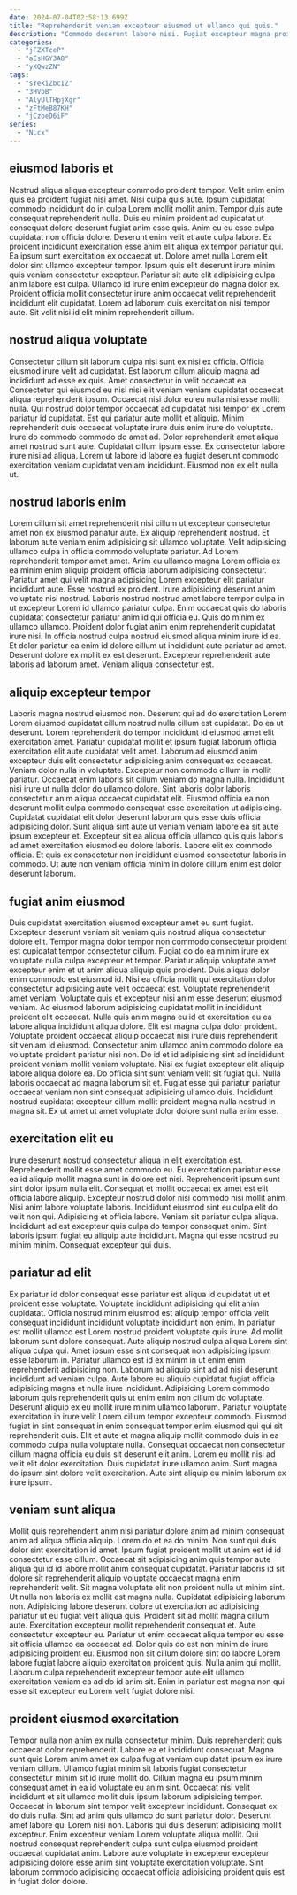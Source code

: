 ```yaml
---
date: 2024-07-04T02:58:13.699Z
title: "Reprehenderit veniam excepteur eiusmod ut ullamco qui quis."
description: "Commodo deserunt labore nisi. Fugiat excepteur magna proident consectetur reprehenderit est non ullamco."
categories:
  - "jFZXTceP"
  - "aEsHGY3A8"
  - "yXQwzZN"
tags:
  - "sYekiZbcIZ"
  - "3HVpB"
  - "AlyUlTHpjXgr"
  - "zFtMeB87KH"
  - "jCzoeD6iF"
series:
  - "NLcx"
---
```



## eiusmod laboris et

Nostrud aliqua aliqua excepteur commodo proident tempor. Velit enim enim quis ea proident fugiat nisi amet. Nisi culpa quis aute. Ipsum cupidatat commodo incididunt do in culpa Lorem mollit mollit anim. Tempor duis aute consequat reprehenderit nulla. Duis eu minim proident ad cupidatat ut consequat dolore deserunt fugiat anim esse quis. Anim eu eu esse culpa cupidatat non officia dolore.
Deserunt enim velit et aute culpa labore. Ex proident incididunt exercitation esse anim elit aliqua ex tempor pariatur qui. Ea ipsum sunt exercitation ex occaecat ut. Dolore amet nulla Lorem elit dolor sint ullamco excepteur tempor. Ipsum quis elit deserunt irure minim quis veniam consectetur excepteur.
Pariatur sit aute elit adipisicing culpa anim labore est culpa. Ullamco id irure enim excepteur do magna dolor ex. Proident officia mollit consectetur irure anim occaecat velit reprehenderit incididunt elit cupidatat. Lorem ad laborum duis exercitation nisi tempor aute. Sit velit nisi id elit minim reprehenderit cillum.

## nostrud aliqua voluptate

Consectetur cillum sit laborum culpa nisi sunt ex nisi ex officia. Officia eiusmod irure velit ad cupidatat. Est laborum cillum aliquip magna ad incididunt ad esse ex quis. Amet consectetur in velit occaecat ea.
Consectetur qui eiusmod eu nisi nisi elit veniam veniam cupidatat occaecat aliqua reprehenderit ipsum. Occaecat nisi dolor eu eu nulla nisi esse mollit nulla. Qui nostrud dolor tempor occaecat ad cupidatat nisi tempor ex Lorem pariatur id cupidatat. Est qui pariatur aute mollit et aliquip. Minim reprehenderit duis occaecat voluptate irure duis enim irure do voluptate. Irure do commodo commodo do amet ad. Dolor reprehenderit amet aliqua amet nostrud sunt aute.
Cupidatat cillum ipsum esse. Ex consectetur labore irure nisi ad aliqua. Lorem ut labore id labore ea fugiat deserunt commodo exercitation veniam cupidatat veniam incididunt. Eiusmod non ex elit nulla ut.

## nostrud laboris enim

Lorem cillum sit amet reprehenderit nisi cillum ut excepteur consectetur amet non ex eiusmod pariatur aute. Ex aliquip reprehenderit nostrud. Et laborum aute veniam enim adipisicing sit ullamco voluptate. Velit adipisicing ullamco culpa in officia commodo voluptate pariatur.
Ad Lorem reprehenderit tempor amet amet. Anim eu ullamco magna Lorem officia ex ea minim enim aliquip proident officia laborum adipisicing consectetur. Pariatur amet qui velit magna adipisicing Lorem excepteur elit pariatur incididunt aute. Esse nostrud ex proident. Irure adipisicing deserunt anim voluptate nisi nostrud. Laboris nostrud nostrud amet labore tempor culpa in ut excepteur Lorem id ullamco pariatur culpa.
Enim occaecat quis do laboris cupidatat consectetur pariatur anim id qui officia eu. Quis do minim ex ullamco ullamco. Proident dolor fugiat anim enim reprehenderit cupidatat irure nisi. In officia nostrud culpa nostrud eiusmod aliqua minim irure id ea. Et dolor pariatur ea enim id dolore cillum ut incididunt aute pariatur ad amet. Deserunt dolore ex mollit ex est deserunt. Excepteur reprehenderit aute laboris ad laborum amet. Veniam aliqua consectetur est.

## aliquip excepteur tempor

Laboris magna nostrud eiusmod non. Deserunt qui ad do exercitation Lorem Lorem eiusmod cupidatat cillum nostrud nulla cillum est cupidatat. Do ea ut deserunt. Lorem reprehenderit do tempor incididunt id eiusmod amet elit exercitation amet. Pariatur cupidatat mollit et ipsum fugiat laborum officia exercitation elit aute cupidatat velit amet. Laborum ad eiusmod anim excepteur duis elit consectetur adipisicing anim consequat ex occaecat. Veniam dolor nulla in voluptate.
Excepteur non commodo cillum in mollit pariatur. Occaecat enim laboris sit cillum veniam do magna nulla. Incididunt nisi irure ut nulla dolor do ullamco dolore. Sint laboris dolor laboris consectetur anim aliqua occaecat cupidatat elit.
Eiusmod officia ea non deserunt mollit culpa commodo consequat esse exercitation ut adipisicing. Cupidatat cupidatat elit dolor deserunt laborum quis esse duis officia adipisicing dolor. Sunt aliqua sint aute ut veniam veniam labore ea sit aute ipsum excepteur et. Excepteur sit ea aliqua officia ullamco quis quis laboris ad amet exercitation eiusmod eu dolore laboris. Labore elit ex commodo officia. Et quis ex consectetur non incididunt eiusmod consectetur laboris in commodo. Ut aute non veniam officia minim in dolore cillum enim est dolor deserunt laborum.

## fugiat anim eiusmod

Duis cupidatat exercitation eiusmod excepteur amet eu sunt fugiat. Excepteur deserunt veniam sit veniam quis nostrud aliqua consectetur dolore elit. Tempor magna dolor tempor non commodo consectetur proident est cupidatat tempor consectetur cillum. Fugiat do do ea minim irure ex voluptate nulla culpa excepteur et tempor. Pariatur aliquip voluptate amet excepteur enim et ut anim aliqua aliquip quis proident. Duis aliqua dolor enim commodo est eiusmod id. Nisi ea officia mollit qui exercitation dolor consectetur adipisicing aute velit occaecat est.
Voluptate reprehenderit amet veniam. Voluptate quis et excepteur nisi anim esse deserunt eiusmod veniam. Ad eiusmod laborum adipisicing cupidatat mollit in incididunt proident elit occaecat. Nulla quis anim magna eu id et exercitation eu ea labore aliqua incididunt aliqua dolore. Elit est magna culpa dolor proident. Voluptate proident occaecat aliquip occaecat nisi irure duis reprehenderit sit veniam id eiusmod. Consectetur anim ullamco anim commodo dolore ea voluptate proident pariatur nisi non.
Do id et id adipisicing sint ad incididunt proident veniam mollit veniam voluptate. Nisi ex fugiat excepteur elit aliquip labore aliqua dolore ea. Do officia sint sunt veniam velit sit fugiat qui. Nulla laboris occaecat ad magna laborum sit et. Fugiat esse qui pariatur pariatur occaecat veniam non sint consequat adipisicing ullamco duis. Incididunt nostrud cupidatat excepteur cillum mollit proident magna nulla nostrud in magna sit. Ex ut amet ut amet voluptate dolor dolore sunt nulla enim esse.

## exercitation elit eu

Irure deserunt nostrud consectetur aliqua in elit exercitation est. Reprehenderit mollit esse amet commodo eu. Eu exercitation pariatur esse ea id aliquip mollit magna sunt in dolore est nisi. Reprehenderit ipsum sunt sint dolor ipsum nulla elit. Consequat et mollit occaecat ex amet est elit officia labore aliquip.
Excepteur nostrud dolor nisi commodo nisi mollit anim. Nisi anim labore voluptate laboris. Incididunt eiusmod sint eu culpa elit do velit non qui. Adipisicing et officia labore. Veniam sit pariatur culpa aliqua.
Incididunt ad est excepteur quis culpa do tempor consequat enim. Sint laboris ipsum fugiat eu aliquip aute incididunt. Magna qui esse nostrud eu minim minim. Consequat excepteur qui duis.

## pariatur ad elit

Ex pariatur id dolor consequat esse pariatur est aliqua id cupidatat ut et proident esse voluptate. Voluptate incididunt adipisicing qui elit anim cupidatat. Officia nostrud minim eiusmod est aliquip tempor officia velit consequat incididunt incididunt voluptate incididunt non enim. In pariatur est mollit ullamco est Lorem nostrud proident voluptate quis irure. Ad mollit laborum sunt dolore consequat. Aute aliquip nostrud culpa aliqua Lorem sint aliqua culpa qui.
Amet ipsum esse sint consequat non adipisicing ipsum esse laborum in. Pariatur ullamco est id ex minim in ut enim enim reprehenderit adipisicing non. Laborum ad aliquip sint ad ad nisi deserunt incididunt ad veniam culpa. Aute labore eu aliquip cupidatat fugiat officia adipisicing magna et nulla irure incididunt. Adipisicing Lorem commodo laborum quis reprehenderit quis ut enim enim non cillum do voluptate. Deserunt aliquip ex eu mollit irure minim ullamco laborum.
Pariatur voluptate exercitation in irure velit Lorem cillum tempor excepteur commodo. Eiusmod fugiat in sint consequat in enim consequat tempor enim eiusmod qui qui sit reprehenderit duis. Elit et aute et magna aliquip mollit commodo duis in ea commodo culpa nulla voluptate nulla. Consequat occaecat non consectetur cillum magna officia eu duis sit deserunt elit anim. Lorem eu mollit nisi ad velit elit dolor exercitation. Duis cupidatat irure ullamco anim. Sunt magna do ipsum sint dolore velit exercitation. Aute sint aliquip eu minim laborum ex irure ipsum.

## veniam sunt aliqua

Mollit quis reprehenderit anim nisi pariatur dolore anim ad minim consequat anim ad aliqua officia aliquip. Lorem do et ea do minim. Non sunt qui duis dolor sint exercitation id amet. Ipsum fugiat proident mollit ut anim est id id consectetur esse cillum. Occaecat sit adipisicing anim quis tempor aute aliqua qui id id labore mollit anim consequat cupidatat. Pariatur laboris id sit dolore sit reprehenderit aliquip voluptate occaecat magna enim reprehenderit velit. Sit magna voluptate elit non proident nulla ut minim sint.
Ut nulla non laboris ex mollit est magna nulla. Cupidatat adipisicing laborum non. Adipisicing labore deserunt dolore ut exercitation ad adipisicing pariatur ut eu fugiat velit aliqua quis. Proident sit ad mollit magna cillum aute. Exercitation excepteur mollit reprehenderit consequat et. Aute consectetur excepteur eu. Pariatur ut enim occaecat aliqua tempor eu esse sit officia ullamco ea occaecat ad. Dolor quis do est non minim do irure adipisicing proident eu.
Eiusmod non sit cillum dolore sint do labore Lorem labore fugiat labore aliquip exercitation proident quis. Nulla anim qui mollit. Laborum culpa reprehenderit excepteur tempor aute elit ullamco exercitation veniam ea ad do id anim sit. Enim in pariatur est magna non qui esse sit excepteur eu Lorem velit fugiat dolore nisi.

## proident eiusmod exercitation

Tempor nulla non anim ex nulla consectetur minim. Duis reprehenderit quis occaecat dolor reprehenderit. Labore ea et incididunt consequat. Magna sunt quis Lorem anim amet ex culpa fugiat veniam cupidatat ipsum ex irure veniam cillum.
Ullamco fugiat minim sit laboris fugiat consectetur consectetur minim sit id irure mollit do. Cillum magna eu ipsum minim consequat amet in ea id voluptate eu anim sint. Occaecat nisi velit incididunt et sit ullamco mollit duis ipsum laborum adipisicing tempor. Occaecat in laborum sint tempor velit excepteur incididunt. Consequat ex do duis nulla. Sint ad anim quis ullamco do sunt pariatur dolor.
Deserunt amet labore qui Lorem nisi non. Laboris qui duis deserunt adipisicing mollit excepteur. Enim excepteur veniam Lorem voluptate aliqua mollit. Qui nostrud consequat reprehenderit culpa sunt culpa eiusmod proident occaecat cupidatat anim. Labore aute voluptate in excepteur excepteur adipisicing dolore esse anim sint voluptate exercitation voluptate. Sint laborum commodo adipisicing occaecat officia adipisicing proident quis est in fugiat dolor dolore.

